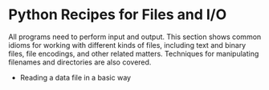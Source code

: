# Python Recipes for Files and I/O

All programs need to perform input and output. This section shows common 
idioms for working with different kinds of files, including text and 
binary files, file encodings, and other related matters. Techniques for 
manipulating filenames and directories are also covered.

* Reading a data file in a basic way
